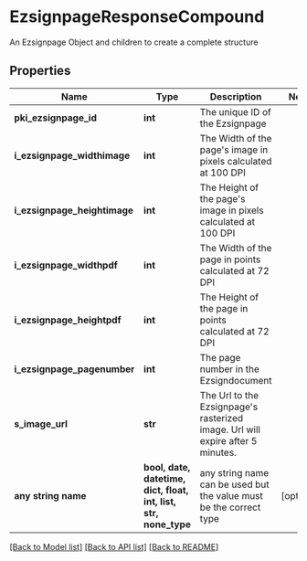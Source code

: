 # EzsignpageResponseCompound

An Ezsignpage Object and children to create a complete structure

## Properties
Name | Type | Description | Notes
------------ | ------------- | ------------- | -------------
**pki_ezsignpage_id** | **int** | The unique ID of the Ezsignpage | 
**i_ezsignpage_widthimage** | **int** | The Width of the page&#39;s image in pixels calculated at 100 DPI | 
**i_ezsignpage_heightimage** | **int** | The Height of the page&#39;s image in pixels calculated at 100 DPI | 
**i_ezsignpage_widthpdf** | **int** | The Width of the page in points calculated at 72 DPI | 
**i_ezsignpage_heightpdf** | **int** | The Height of the page in points calculated at 72 DPI | 
**i_ezsignpage_pagenumber** | **int** | The page number in the Ezsigndocument | 
**s_image_url** | **str** | The Url to the Ezsignpage&#39;s rasterized image.  Url will expire after 5 minutes. | 
**any string name** | **bool, date, datetime, dict, float, int, list, str, none_type** | any string name can be used but the value must be the correct type | [optional]

[[Back to Model list]](../README.md#documentation-for-models) [[Back to API list]](../README.md#documentation-for-api-endpoints) [[Back to README]](../README.md)


